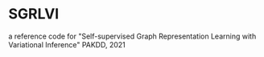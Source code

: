 # SGRLVI
a reference code for "Self-supervised Graph Representation Learning with Variational Inference" PAKDD, 2021
